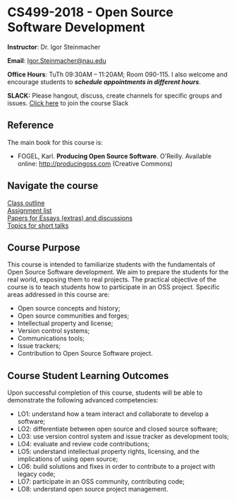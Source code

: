 # CS499-2018 - Open Source Software Development 

**Instructor**: Dr. Igor Steinmacher

**Email**: Igor.Steinmacher@nau.edu

**Office Hours**: TuTh 09:30AM – 11:20AM; Room 090-115. I also welcome and encourage students to **_schedule appointments in different hours_**.

**SLACK:** Please hangout, discuss, create channels for specific groups and issues. [Click here](https://join.slack.com/t/oss-nau/shared_invite/enQtNDIyNDgwMzQxNTA2LTBlYzI2YTI3OGIyZWQzMDM4MzdlMGRlNjdlYjgzNWU3NDI1MmE0MjQyNDNhZDEwZjVlODAxMWE2N2MzZGIwZTk)  to join the course Slack 

## Reference

The main book for this course is:
* FOGEL, Karl. **Producing Open Source Software**. O'Reilly. Available online:  http://producingoss.com (Creative Commons)

## Navigate the course
[Class outline](outline.md)<br>
[Assignment list](assignments.md)<br>
[Papers for Essays (extras) and discussions](papers.md)<br>
[Topics for short talks](shorttalks.md)

## Course Purpose
This course is intended to familiarize students with the fundamentals of Open Source Software development. We aim to prepare the students for the real world, exposing them to real projects. The practical objective of the course is to teach students how to participate in an OSS project. Specific areas addressed in this course are:
* Open source concepts and history;
* Open source communities and forges;
* Intellectual property and license;
* Version control systems;
* Communications tools;
* Issue trackers;
* Contribution to Open Source Software project.

## Course Student Learning Outcomes
Upon successful completion of this course, students will be able to demonstrate the following
advanced competencies:
* LO1: understand how a team interact and collaborate to develop a software;
* LO2: differentiate between open source and closed source software;
* LO3: use version control system and issue tracker as development tools;
* LO4: evaluate and review code contributions;
* LO5: understand intellectual property rights, licensing, and the implications of using open source;
* LO6: build solutions and fixes in order to contribute to a project with legacy code;
* LO7: participate in an OSS community, contributing code;
* LO8: understand open source project management.  
